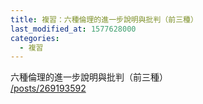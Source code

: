 ```yaml
---
title: 複習：六種倫理的進一步說明與批判（前三種）
last_modified_at: 1577628000
categories:
  - 複習
---
```


<p>六種倫理的進一步說明與批判（前三種）<br>
<a href="/posts/269193592" target="_blank">/posts/269193592</a></p>

<p>&nbsp;</p>

